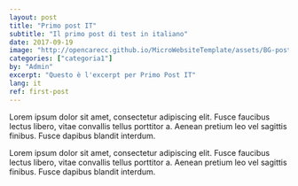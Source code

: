 ```yaml
---
layout: post
title: "Primo post IT"
subtitle: "Il primo post di test in italiano"
date: 2017-09-19
image: "http://opencarecc.github.io/MicroWebsiteTemplate/assets/BG-post-img-02.jpg"
categories: ["categoria1"]
by: "Admin"
excerpt: "Questo è l'excerpt per Primo Post IT"
lang: it
ref: first-post
---
```


Lorem ipsum dolor sit amet, consectetur adipiscing elit. Fusce faucibus lectus libero, vitae convallis tellus porttitor a. Aenean pretium leo vel sagittis finibus. Fusce dapibus blandit interdum.

Lorem ipsum dolor sit amet, consectetur adipiscing elit. Fusce faucibus lectus libero, vitae convallis tellus porttitor a. Aenean pretium leo vel sagittis finibus. Fusce dapibus blandit interdum.
